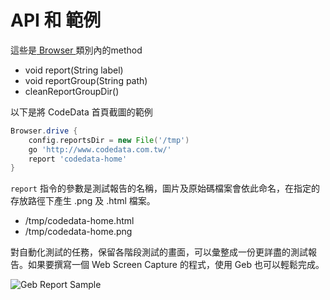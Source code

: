 # API 和 範例
這些是[ Browser ](http://www.gebish.org/manual/snapshot/api/geb/Browser.html)類別內的method
* void report(String label)
* void reportGroup(String path)
* cleanReportGroupDir()

以下是將 CodeData 首頁截圖的範例

```groovy
Browser.drive {
    config.reportsDir = new File('/tmp')
    go 'http://www.codedata.com.tw/'
    report 'codedata-home'
}
```

`report` 指令的參數是測試報告的名稱，圖片及原始碼檔案會依此命名，在指定的存放路徑下產生 .png 及 .html 檔案。

* /tmp/codedata-home.html
* /tmp/codedata-home.png

對自動化測試的任務，保留各階段測試的畫面，可以彙整成一份更詳盡的測試報告。如果要撰寫一個 Web Screen Capture 的程式，使用 Geb 也可以輕鬆完成。

![Geb Report Sample](./geb-report-sample.png)


